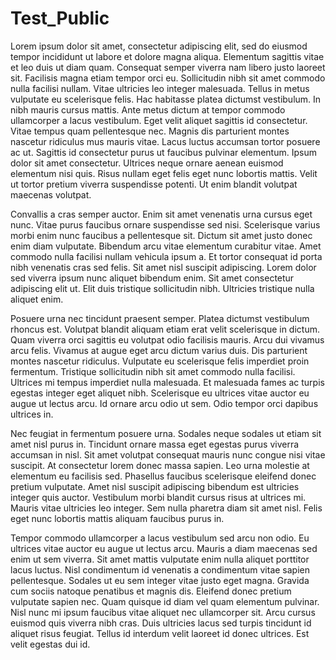 # Test_Public

Lorem ipsum dolor sit amet, consectetur adipiscing elit, sed do eiusmod tempor incididunt ut labore et dolore magna aliqua. Elementum sagittis vitae et leo duis ut diam quam. Consequat semper viverra nam libero justo laoreet sit. Facilisis magna etiam tempor orci eu. Sollicitudin nibh sit amet commodo nulla facilisi nullam. Vitae ultricies leo integer malesuada. Tellus in metus vulputate eu scelerisque felis. Hac habitasse platea dictumst vestibulum. In nibh mauris cursus mattis. Ante metus dictum at tempor commodo ullamcorper a lacus vestibulum. Eget velit aliquet sagittis id consectetur. Vitae tempus quam pellentesque nec. Magnis dis parturient montes nascetur ridiculus mus mauris vitae. Lacus luctus accumsan tortor posuere ac ut. Sagittis id consectetur purus ut faucibus pulvinar elementum. Ipsum dolor sit amet consectetur. Ultrices neque ornare aenean euismod elementum nisi quis. Risus nullam eget felis eget nunc lobortis mattis. Velit ut tortor pretium viverra suspendisse potenti. Ut enim blandit volutpat maecenas volutpat.

Convallis a cras semper auctor. Enim sit amet venenatis urna cursus eget nunc. Vitae purus faucibus ornare suspendisse sed nisi. Scelerisque varius morbi enim nunc faucibus a pellentesque sit. Dictum sit amet justo donec enim diam vulputate. Bibendum arcu vitae elementum curabitur vitae. Amet commodo nulla facilisi nullam vehicula ipsum a. Et tortor consequat id porta nibh venenatis cras sed felis. Sit amet nisl suscipit adipiscing. Lorem dolor sed viverra ipsum nunc aliquet bibendum enim. Sit amet consectetur adipiscing elit ut. Elit duis tristique sollicitudin nibh. Ultricies tristique nulla aliquet enim.

Posuere urna nec tincidunt praesent semper. Platea dictumst vestibulum rhoncus est. Volutpat blandit aliquam etiam erat velit scelerisque in dictum. Quam viverra orci sagittis eu volutpat odio facilisis mauris. Arcu dui vivamus arcu felis. Vivamus at augue eget arcu dictum varius duis. Dis parturient montes nascetur ridiculus. Vulputate eu scelerisque felis imperdiet proin fermentum. Tristique sollicitudin nibh sit amet commodo nulla facilisi. Ultrices mi tempus imperdiet nulla malesuada. Et malesuada fames ac turpis egestas integer eget aliquet nibh. Scelerisque eu ultrices vitae auctor eu augue ut lectus arcu. Id ornare arcu odio ut sem. Odio tempor orci dapibus ultrices in.

Nec feugiat in fermentum posuere urna. Sodales neque sodales ut etiam sit amet nisl purus in. Tincidunt ornare massa eget egestas purus viverra accumsan in nisl. Sit amet volutpat consequat mauris nunc congue nisi vitae suscipit. At consectetur lorem donec massa sapien. Leo urna molestie at elementum eu facilisis sed. Phasellus faucibus scelerisque eleifend donec pretium vulputate. Amet nisl suscipit adipiscing bibendum est ultricies integer quis auctor. Vestibulum morbi blandit cursus risus at ultrices mi. Mauris vitae ultricies leo integer. Sem nulla pharetra diam sit amet nisl. Felis eget nunc lobortis mattis aliquam faucibus purus in.

Tempor commodo ullamcorper a lacus vestibulum sed arcu non odio. Eu ultrices vitae auctor eu augue ut lectus arcu. Mauris a diam maecenas sed enim ut sem viverra. Sit amet mattis vulputate enim nulla aliquet porttitor lacus luctus. Nisl condimentum id venenatis a condimentum vitae sapien pellentesque. Sodales ut eu sem integer vitae justo eget magna. Gravida cum sociis natoque penatibus et magnis dis. Eleifend donec pretium vulputate sapien nec. Quam quisque id diam vel quam elementum pulvinar. Nisl nunc mi ipsum faucibus vitae aliquet nec ullamcorper sit. Arcu cursus euismod quis viverra nibh cras. Duis ultricies lacus sed turpis tincidunt id aliquet risus feugiat. Tellus id interdum velit laoreet id donec ultrices. Est velit egestas dui id.
